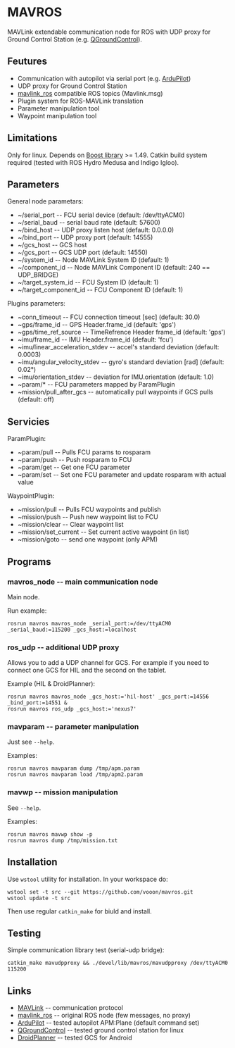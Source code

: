 MAVROS
======

MAVLink extendable communication node for ROS
with UDP proxy for Ground Control Station (e.g. [QGroundControl][1]).


Feutures
--------

  * Communication with autopilot via serial port (e.g. [ArduPilot][2])
  * UDP proxy for Ground Control Station
  * [mavlink\_ros][3] compatible ROS topics (Mavlink.msg)
  * Plugin system for ROS-MAVLink translation
  * Parameter manipulation tool
  * Waypoint manipulation tool


Limitations
-----------

Only for linux. Depends on [Boost library][4] >= 1.49.
Catkin build system required (tested with ROS Hydro Medusa and Indigo Igloo).


Parameters
----------

General node parametars:

  * ~/serial\_port -- FCU serial device (default: /dev/ttyACM0)
  * ~/serial\_baud -- serial baud rate (default: 57600)
  * ~/bind\_host -- UDP proxy listen host (default: 0.0.0.0)
  * ~/bind\_port -- UDP proxy port (default: 14555)
  * ~/gcs\_host -- GCS host
  * ~/gcs\_port -- GCS UDP port (default: 14550)
  * ~/system\_id -- Node MAVLink System ID (default: 1)
  * ~/component\_id -- Node MAVLink Component ID (default: 240 == UDP\_BRIDGE)
  * ~/target\_system\_id -- FCU System ID (default: 1)
  * ~/target\_component\_id -- FCU Component ID (default: 1)

Plugins parameters:

  * ~conn\_timeout -- FCU connection timeout \[sec\] (default: 30.0)
  * ~gps/frame\_id -- GPS Header.frame\_id (default: 'gps')
  * ~gps/time\_ref\_source -- TimeRefrence Header frame\_id (default: 'gps')
  * ~imu/frame\_id -- IMU Header.frame\_id (default: 'fcu')
  * ~imu/linear\_acceleration\_stdev -- accel's standard deviation (default: 0.0003)
  * ~imu/angular\_velocity\_stdev -- gyro's standard deviation \[rad\] (default: 0.02°)
  * ~imu/orientation\_stdev -- deviation for IMU.orientation (default: 1.0)
  * ~param/\* -- FCU parameters mapped by ParamPlugin
  * ~mission/pull\_after\_gcs -- automatically pull waypoints if GCS pulls (default: off)


Servicies
---------

ParamPlugin:

  * ~param/pull -- Pulls FCU params to rosparam
  * ~param/push -- Push rosparam to FCU
  * ~param/get -- Get one FCU parameter
  * ~param/set -- Set one FCU parameter and update rosparam with actual value

WaypointPlugin:

  * ~mission/pull -- Pulls FCU waypoints and publish
  * ~mission/push -- Push new waypoint list to FCU
  * ~mission/clear -- Clear waypoint list
  * ~mission/set\_current -- Set current active waypoint (in list)
  * ~mission/goto -- send one waypoint (only APM)


Programs
--------

### mavros\_node -- main communication node

Main node.

Run example:

    rosrun mavros mavros_node _serial_port:=/dev/ttyACM0 _serial_baud:=115200 _gcs_host:=localhost


### ros\_udp -- additional UDP proxy

Allows you to add a UDP channel for GCS.
For example if you need to connect one GCS for HIL and the second on the tablet.

Example (HIL & DroidPlanner):

    rosrun mavros mavros_node _gcs_host:='hil-host' _gcs_port:=14556 _bind_port:=14551 &
    rosrun mavros ros_udp _gcs_host:='nexus7'


### mavparam -- parameter manipulation

Just see `--help`.

Examples:

    rosrun mavros mavparam dump /tmp/apm.param
    rosrun mavros mavparam load /tmp/apm2.param


### mavwp -- mission manipulation

See `--help`.

Examples:

    rosrun mavros mavwp show -p
    rosrun mavros dump /tmp/mission.txt


Installation
------------

Use `wstool` utility for installation. In your workspace do:

    wstool set -t src --git https://github.com/vooon/mavros.git
    wstool update -t src

Then use regular `catkin_make` for biuld and install.


Testing
-------

Simple communication library test (serial-udp bridge):

    catkin_make mavudpproxy && ./devel/lib/mavros/mavudpproxy /dev/ttyACM0 115200


Links
-----

  * [MAVLink][5] -- communication protocol
  * [mavlink\_ros][3] -- original ROS node (few messages, no proxy)
  * [ArduPilot][2] -- tested autopilot APM:Plane (default command set)
  * [QGroundControl][1] -- tested ground control station for linux
  * [DroidPlanner][6] -- tested GCS for Android


[1]: http://qgroundcontrol.org/
[2]: http://ardupilot.com/
[3]: https://github.com/mavlink/mavlink_ros
[4]: http://www.boost.org/
[5]: http://mavlink.org/mavlink/start
[6]: https://github.com/arthurbenemann/droidplanner/
